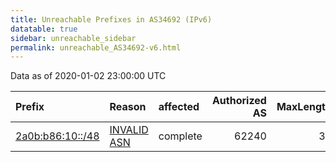 ```yaml
---
title: Unreachable Prefixes in AS34692 (IPv6)
datatable: true
sidebar: unreachable_sidebar
permalink: unreachable_AS34692-v6.html
---
```


Data as of 2020-01-02 23:00:00 UTC


<div class="datatable-begin"></div>

| Prefix                                                     | Reason                                                                                                  | affected   |   Authorized AS |   MaxLength | Anchor                                         |   unreachable /48s |
|:-----------------------------------------------------------|:--------------------------------------------------------------------------------------------------------|:-----------|----------------:|------------:|:-----------------------------------------------|-------------------:|
| [2a0b:b86:10::/48](https://stat.ripe.net/2a0b:b86:10::/48) | [INVALID ASN](https://rpki-validator.ripe.net/announcement-preview?asn=AS34692&prefix=2a0b:b86:10::/48) | complete   |           62240 |          34 | [RIPE](unreachable_RIPE_NCC_RPKI_Root-v6.html) |                  1 |

<div class="datatable-end"></div>